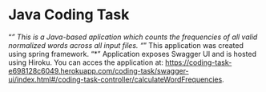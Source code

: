 # Java Coding Task
“*” This is a Java-based aplication which counts the frequencies of all valid normalized words across all input files.
“*” This application was created using spring framework. 
“*” Application exposes Swagger UI and is hosted using Hiroku. You can acces the application at: https://coding-task-e698128c6049.herokuapp.com/coding-task/swagger-ui/index.html#/coding-task-controller/calculateWordFrequencies.
